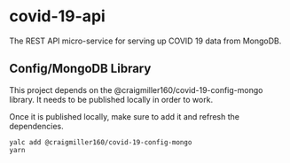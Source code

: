 # covid-19-api

The REST API micro-service for serving up COVID 19 data from MongoDB.

## Config/MongoDB Library

This project depends on the @craigmiller160/covid-19-config-mongo library. It needs to be published locally in order to work.

Once it is published locally, make sure to add it and refresh the dependencies.

```
yalc add @craigmiller160/covid-19-config-mongo
yarn
```